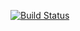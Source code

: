 [![Build Status](https://travis-ci.org/warriorthereal/mocha-basic-example.svg?branch=master)](https://travis-ci.org/warriorthereal/mocha-basic-example)
